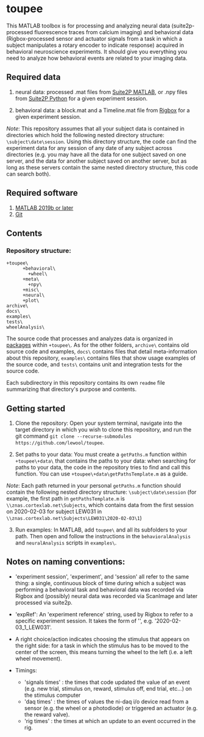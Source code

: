 # toupee

This MATLAB toolbox is for processing and analyzing neural data (suite2p-processed fluorescence traces from calcium imaging) and behavioral data (Rigbox-processed sensor and actuator signals from a task in which a subject manipulates a rotary encoder to indicate response) acquired in behavioral neuroscience experiments. It should give you everything you need to analyze how behavioral events are related to your imaging data.

## Required data

1. neural data: processed .mat files from [Suite2P MATLAB](https://github.com/cortex-lab/Suite2P), or .npy files from [Suite2P Python](https://github.com/MouseLand/suite2p) for a given experiment session.

2. behavioral data: a block.mat and a Timeline.mat file from [Rigbox](https://github.com/cortex-lab/Rigbox) for a given experiment session.

*Note*: This repository assumes that all your subject data is contained in directories which hold the following nested directory structure: `\subject\date\session`. Using this directory structure, the code can find the experiment data for any session of any date of any subject across directories (e.g. you may have all the data for one subject saved on one server, and the data for another subject saved on another server, but as long as these servers contain the same nested directory structure, this code can search both).

## Required software

1. [MATLAB 2019b or later](https://www.mathworks.com/downloads/)
2. [Git](https://git-scm.com/downloads)

## Contents

### Repository structure:

```
+toupee\
      +behavioral\
      	+wheel\
      +meta\
      	+npy\
      +misc\
      +neural\
      +plot\
archive\
docs\
examples\
tests\
wheelAnalysis\
```

The source code that processes and analyzes data is organized in [packages](https://uk.mathworks.com/help/matlab/matlab_oop/scoping-classes-with-packages.html) within `+toupee\`. As for the other folders, `archive\` contains old source code and examples, `docs\` contains files that detail meta-information about this repository, `examples\` contains files that show usage examples of the source code, and `tests\` contains unit and integration tests for the source code.

Each subdirectory in this repository contains its own `readme` file summarizing that directory's purpose and contents.

## Getting started

1. Clone the repository: Open your system terminal, navigate into the target directory in which you wish to clone this repository, and run the git command `git clone --recurse-submodules https://github.com/lewool/toupee`.

2. Set paths to your data: You must create a `getPaths.m` function within `+toupee\+data\` that contains the paths to your data: when searching for paths to your data, the code in the repository tries to find and call this function. You can use `+toupee\+data\getPathsTemplate.m` as a guide.

*Note*: Each path returned in your personal `getPaths.m` function should contain the following nested directory structure: `\subject\date\session` (for example, the first path in `getPathsTemplate.m` is `\\znas.cortexlab.net\Subjects`, which contains data from the first session on 2020-02-03 for subject LEW031 in `\\znas.cortexlab.net\Subjects\LEW031\2020-02-03\1`)

3. Run examples: In MATLAB, add `toupee\` and all its subfolders to your path. Then open and follow the instructions in the `behavioralAnalysis` and `neuralAnalysis` scripts in `examples\`.

## Notes on naming conventions:

- 'experiment session', 'experiment', and 'session' all refer to the same thing: a single, continuous block of time during which a subject was performing a behavioral task and behavioral data was recorded via Rigbox and (possibly) neural data was recorded via ScanImage and later processed via suite2p.

- 'expRef': An 'experiment reference' string, used by Rigbox to refer to a specific experiment session. It takes the form of '<expDate>_<expNum>_<subject>', e.g. '2020-02-03_1_LEW031'.

- A right choice/action indicates choosing the stimulus that appears on the right side: for a task in which the stimulus has to be moved to the center of the screen, this means turning the wheel to the left (i.e. a left wheel movement).

- Timings: 
	- 'signals times' : the times that code updated the value of an event (e.g. new trial, stimulus on, reward, stimulus off, end trial, etc...) on the stimulus computer
	- 'daq times' : the times of values the ni-daq i/o device read from a sensor (e.g. the wheel or a photodiode) or triggered an actuator (e.g. the reward valve). 
	- 'rig times' : the times at which an update to an event occurred in the rig.